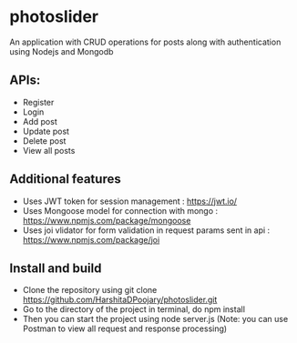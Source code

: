 # photoslider
An application with CRUD operations for posts along with authentication using Nodejs and Mongodb



## APIs:
* Register
* Login
* Add post
* Update post
* Delete post
* View all posts

## Additional features
* Uses JWT token for session management : https://jwt.io/
* Uses Mongoose model for connection with mongo : https://www.npmjs.com/package/mongoose
* Uses joi vlidator for form validation in request params sent in api : https://www.npmjs.com/package/joi


## Install and build

* Clone the repository using git clone https://github.com/HarshitaDPoojary/photoslider.git
* Go to the directory of the project in terminal, do npm install
* Then you can start the project using node server.js
(Note: you can use Postman to view all request and response processing)

